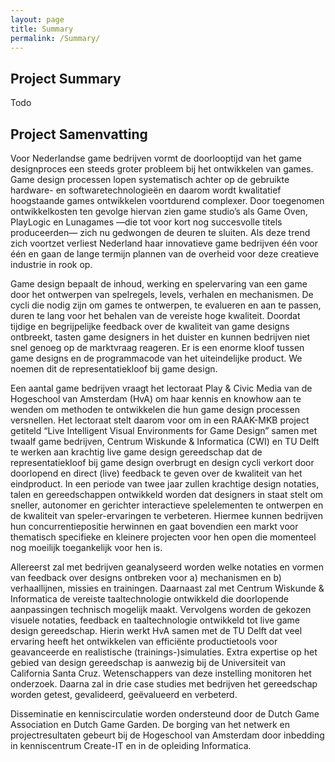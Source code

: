 ```yaml
---
layout: page
title: Summary
permalink: /Summary/
---
```

## Project Summary
Todo
## Project SamenvattingVoor Nederlandse game bedrijven vormt de doorlooptijd van het game designproces een steeds groter probleem bij het ontwikkelen van games. Game design processen lopen systematisch achter op de gebruikte hardware- en softwaretechnologieën en daarom wordt kwalitatief hoogstaande games ontwikkelen voortdurend complexer. Door toegenomen ontwikkelkosten ten gevolge hiervan zien game studio’s als Game Oven, PlayLogic en Lunagames —die tot voor kort nog succesvolle titels produceerden— zich nu gedwongen de deuren te sluiten. Als deze trend zich voortzet verliest Nederland haar innovatieve game bedrijven één voor één en gaan de lange termijn plannen van de overheid voor deze creatieve industrie in rook op.
Game design bepaalt de inhoud, werking en spelervaring van een game door het ontwerpen van spelregels, levels, verhalen en mechanismen. De cycli die nodig zijn om games te ontwerpen, te evalueren en aan te passen, duren te lang voor het behalen van de vereiste hoge kwaliteit. Doordat tijdige en begrijpelijke feedback over de kwaliteit van game designs ontbreekt, tasten game designers in het duister en kunnen bedrijven niet snel genoeg op de marktvraag reageren. Er is een enorme kloof tussen game designs en de programmacode van het uiteindelijke product. We noemen dit de representatiekloof bij game design.
Een aantal game bedrijven vraagt het lectoraat Play & Civic Media van de Hogeschool van Amsterdam (HvA) om haar kennis en knowhow aan te wenden om methoden te ontwikkelen die hun game design processen versnellen. Het lectoraat stelt daarom voor om in een RAAK-MKB project getiteld “Live Intelligent Visual Environments for Game Design” samen met twaalf game bedrijven, Centrum Wiskunde & Informatica (CWI) en TU Delft te werken aan krachtig live game design gereedschap dat de representatiekloof bij game design overbrugt en design cycli verkort door doorlopend en direct (live) feedback te geven over de kwaliteit van het eindproduct. In een periode van twee jaar zullen krachtige design notaties, talen en gereedschappen ontwikkeld worden dat designers in staat stelt om sneller, autonomer en gerichter interactieve spelelementen te ontwerpen en de kwaliteit van speler-ervaringen te verbeteren. Hiermee kunnen bedrijven hun concurrentiepositie herwinnen en gaat bovendien een markt voor thematisch specifieke en kleinere projecten voor hen open die momenteel nog moeilijk toegankelijk voor hen is.
Allereerst zal met bedrijven geanalyseerd worden welke notaties en vormen van feedback over designs ontbreken voor a) mechanismen en b) verhaallijnen, missies en trainingen. Daarnaast zal met Centrum Wiskunde & Informatica de vereiste taaltechnologie ontwikkeld die doorlopende aanpassingen technisch mogelijk maakt.Vervolgens worden de gekozen visuele notaties, feedback en taaltechnologie ontwikkeld tot live game design gereedschap. Hierin werkt HvA samen met de TU Delft dat veel ervaring heeft het ontwikkelen van efficiënte productietools voor geavanceerde en realistische (trainings-)simulaties. Extra expertise op het gebied van design gereedschap is aanwezig bij de Universiteit van California Santa Cruz. Wetenschappers van deze instelling monitoren het onderzoek.Daarna zal in drie case studies met bedrijven het gereedschap worden getest, gevalideerd, geëvalueerd en verbeterd.
Disseminatie en kenniscirculatie worden ondersteund door de Dutch Game Association en Dutch Game Garden. De borging van het netwerk en projectresultaten gebeurt bij de Hogeschool van Amsterdam door inbedding in kenniscentrum Create-IT en in de opleiding Informatica.